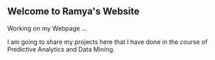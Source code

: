 ## Welcome to Ramya's Website

Working on my Webpage ...

I am going to share my projects here that I have done in the course of Predictive Analytics and Data Mining.
